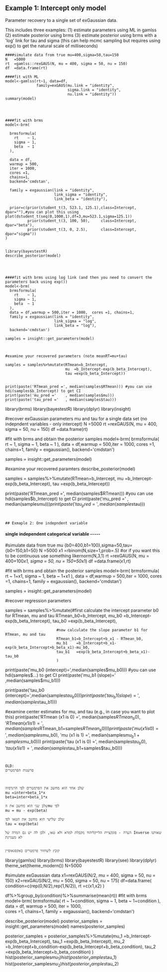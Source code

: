 ## Example 1: Intercept only model
Parameter recovery to a single set of exGaussian data. 

This includes three examples: 
(1) estimate parameters using ML in gamlss
(2) estimate posterior using brms 
(3) estimate posterior using brms with a 'log' link for tau and sigma (this can help mcmc sampling but requires using exp() to get the natural scale of milliseconds)

```
####simulate data from true mu=400,sigma=50,tau=150
N   =5000
rt  =gamlss::rexGAUS(N, mu = 400, sigma = 50, nu = 150)
df  =data.frame(rt)

####fit with ML
model<-gamlss(rt~1, data=df,
              family=exGAUS(mu.link = "identity", 
                            sigma.link = "identity", 
                            nu.link = "identity"))
summary(model)




####fit with brms 
model<-brm( 
  
  brmsformula(
    rt    ~ 1,
    sigma ~ 1,
    beta  ~ 1
  ), 
  
  data = df,
  warmup = 500,
  iter = 1000,  
  cores =1, 
  chains=1,
  backend='cmdstan',
  
  family = exgaussian(link = "identity", 
                      link_sigma = "identity", 
                      link_beta = "identity"),
  
  prior=c(prior(student_t(3, 523.1, 125.1),class=Intercept, dpar=""),#you can plot this using plot(dstudent_t(seq(0,1000,1),df=3,mu=523.1,sigma=125.1))
          prior(student_t(3, 100, 50),     class=Intercept, dpar="beta"),
          prior(student_t(3, 0, 2.5),      class=Intercept, dpar="sigma"))
)
  

library(bayestestR)
describe_posterior(model)




####fit with brms using log link (and then you need to convert the parameters back using exp())
model<-brm( 
  brmsformula(
    rt    ~ 1,
    sigma ~ 1,
    beta  ~ 1
  ), 
  data = df,warmup = 500,iter = 1000,  cores =1, chains=1,
  family = exgaussian(link = "identity", 
                      link_sigma = "log", 
                      link_beta = "log"),
  backend='cmdstan')

samples = insight::get_parameters(model)



#examine your recovered parameters (note meanRT=mu+tau)

samples = samples%>%mutate(RTmean=b_Intercept,
                           mu  =b_Intercept-exp(b_beta_Intercept),
                           tau =exp(b_beta_Intercept))


print(paste('RTmean_pred =', median(samples$RTmean))) #you can use hdi(samples$b_Intercept) to get CI
print(paste('mu_pred ='    , median(samples$mu)))
print(paste('tau_pred ='   , median(samples$tau)))
```
library(brms)
library(bayestestR)
library(dplyr)
library(insight)

#recover exGaussian parameters mu and tau for a single data set (no indepndent variables - only intercept)
N   =5000
rt  =rexGAUS(N, mu = 400, sigma = 50, nu = 150)
df  =data.frame(rt)

#fit with brms and obtain the posterior samples
model<-brm( 
  brmsformula(
  rt    ~ 1,
  sigma ~ 1,
  beta  ~ 1
), 
data = df,warmup = 500,iter = 1000,  cores =1, chains=1,
family = exgaussian(),
backend='cmdstan')

samples = insight::get_parameters(model)

#examine your recovered paramters 
describe_posterior(model)

samples = samples%>%mutate(RTmean=b_Intercept,
                           mu  =b_Intercept-exp(b_beta_Intercept),
                           tau =exp(b_beta_Intercept))


print(paste('RTmean_pred =', median(samples$RTmean))) #you can use hdi(samples$b_Intercept) to get CI
print(paste('mu_pred ='    , median(samples$mu)))
print(paste('tau_pred ='   , median(samples$tau)))
```


## Exmaple 2: One indepndent variable
```
#### single independent categorical variable -----

#simulate data from true mu {b0=400,b1=100},sigma=50,tau={b0=150,b1=50}
N   =5000
x1  =rbinom(N,size=1,prob=.5) #or if you want this to be continuous use something likernorm(N,3,1)
rt  =rexGAUS(N, mu = 400+100*x1, sigma = 50, nu = 150+50*x1)
df  =data.frame(x1,rt)



#fit with brms and obtain the posterior samples
model<-brm( 
  brmsformula(
    rt    ~ 1+x1,
    sigma ~ 1,
    beta  ~ 1+x1
  ), 
  data = df,warmup = 500,iter = 1000,  cores =1, chains=1,
  family = exgaussian(),
  backend='cmdstan')

samples = insight::get_parameters(model)



#recover regression parameters

samples = samples%>%mutate(#first calculate the intercept parameter b0 for RTmean, mu and tau
                           RTmean_b0=b_Intercept,
                           mu_b0    =b_Intercept-exp(b_beta_Intercept),
                           tau_b0   =exp(b_beta_Intercept),
                           
                           #now calculate the slope parameter b1 for RTmean, mu and tau
                           RTmean_b1=b_Intercept+b_x1 - RTmean_b0,
                           mu_b1    =b_Intercept+b_x1-exp(b_beta_Intercept+b_beta_x1)-mu_b0,
                           tau_b1   =exp(b_beta_Intercept+b_beta_x1)-tau_b0
                           )


print(paste('mu_b0 (intercept)=',median(samples$mu_b0))) #you can use hdi(samples$...) to get CI
print(paste('mu_b1 (slope)='    ,median(samples$mu_b1)))

print(paste('tau_b0 (intercept)=',median(samples$tau_b0)))
print(paste('tau_b1 (slope)='    ,median(samples$tau_b1)))



#examine center estimates for mu, and tau (e.g., in case you want to plot this) 
print(paste('RTmean (x1 is 0) =', median(samples$RTmean_b0),
            'RTmean (x1 is 1) =', median(samples$RTmean_b1+samples$RTmean_b0))) 
print(paste('mu     (x1 is 0) =', median(samples$mu_b0),
            'mu     (x1 is 1) =', median(samples$mu_b1+samples$mu_b0))) 
print(paste('tau    (x1 is 0) =', median(samples$tau_b0),
            'tau    (x1 is 1) =', median(samples$tau_b1+samples$tau_b0))) 
```


OLD:
פרשנות הפרמטרים



שלב אחד הוא מחשב את הפרמטרים לפי הרגרסיה
mu =inter+beta_1*x
beta=inter+beta_1*x

שלב שני הוא מחשב את הmu לפי
mu = mu - exp(beta)

שלב שלישי הוא מחשב את הטאו לפי
tau = exp(beta)

הערה - פונקציית הלייקליהוד מקבלת למדא ולא טאו, ולכן לה יש גם המרה של Inverse שאותנו לא מעניינת


קובץ לשחזור פרמטרים באקסגאוסיין

```
library(gamlss)
library(brms)
library(bayestestR)
library(see)
library(dplyr)
theme_set(theme_modern())
N=5000

#simulate exGaussian data
x1=rexGAUS(N/2, mu = 400, sigma = 50, nu = 150)
x2=rexGAUS(N/2, mu = 500, sigma = 50, nu = 175)
df=data.frame(
condition=c(rep(0,N/2),rep(1,N/2)),
rt       =c(x1,x2)
)


df%>%group_by(condition)%>%summarise(mean(rt))
#fit with brms
model<-brm( 
  brmsformula(
  rt    ~ 1+condition,
  sigma ~ 1,
  beta  ~ 1+condition
), 
data = df,
warmup = 500,
iter = 1000,    
cores =1,
chains=1,
family = exgaussian(),
backend='cmdstan')


describe_posterior(model)
posterior_samples = insight::get_parameters(model)
names(posterior_samples)

posterior_samples = posterior_samples%>%mutate(mu_1  =b_Intercept-exp(b_beta_Intercept),
                                               tau_1 =exp(b_beta_Intercept),
                                               mu_2  =b_Intercept+b_condition-exp(b_beta_Intercept+b_beta_condition),
                                               tau_2 =exp(b_beta_Intercept+b_beta_condition)
                                               )
hist(posterior_samples$mu_1)
hist(posterior_samples$tau_1)
hist(posterior_samples$mu_2)
hist(posterior_samples$tau_2)

```
